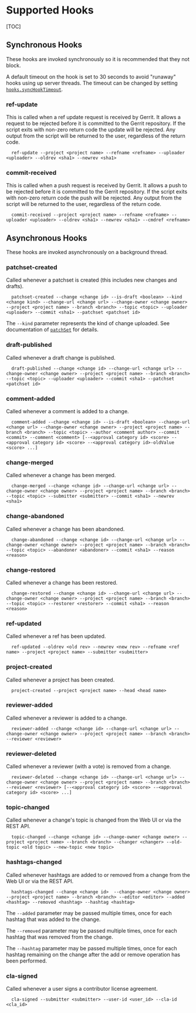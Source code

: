 # Supported Hooks

[TOC]

## Synchronous Hooks

These hooks are invoked synchronously so it is recommended that they not block.

A default timeout on the hook is set to 30 seconds to avoid "runaway" hooks using
up server threads.  The timeout can be changed by setting [`hooks.syncHookTimeout`][1].

### ref-update

This is called when a ref update request is received by Gerrit. It allows a
request to be rejected before it is committed to the Gerrit repository. If
the script exits with non-zero return code the update will be rejected. Any
output from the script will be returned to the user, regardless of the return
code.

```
  ref-update --project <project name> --refname <refname> --uploader <uploader> --oldrev <sha1> --newrev <sha1>
```

### commit-received

This is called when a push request is received by Gerrit. It allows a push to be
rejected before it is committed to the Gerrit repository. If the script exits
with non-zero return code the push will be rejected. Any output from the script
will be returned to the user, regardless of the return code.

```
  commit-received --project <project name> --refname <refname> --uploader <uploader> --oldrev <sha1> --newrev <sha1> --cmdref <refname>
```

## Asynchronous Hooks

These hooks are invoked asynchronously on a background thread.

### patchset-created

Called whenever a patchset is created (this includes new changes and drafts).

```
  patchset-created --change <change id> --is-draft <boolean> --kind <change kind> --change-url <change url> --change-owner <change owner> --project <project name> --branch <branch> --topic <topic> --uploader <uploader> --commit <sha1> --patchset <patchset id>
```

The `--kind` parameter represents the kind of change uploaded. See documentation
of [`patchSet`][2] for details.

### draft-published

Called whenever a draft change is published.

```
  draft-published --change <change id> --change-url <change url> --change-owner <change owner> --project <project name> --branch <branch> --topic <topic> --uploader <uploader> --commit <sha1> --patchset <patchset id>
```

### comment-added

Called whenever a comment is added to a change.

```
  comment-added --change <change id> --is-draft <boolean> --change-url <change url> --change-owner <change owner> --project <project name> --branch <branch> --topic <topic> --author <comment author> --commit <commit> --comment <comment> [--<approval category id> <score> --<approval category id> <score> --<approval category id>-oldValue <score> ...]
```

### change-merged

Called whenever a change has been merged.

```
  change-merged --change <change id> --change-url <change url> --change-owner <change owner> --project <project name> --branch <branch> --topic <topic> --submitter <submitter> --commit <sha1> --newrev <sha1>
```

### change-abandoned

Called whenever a change has been abandoned.

```
  change-abandoned --change <change id> --change-url <change url> --change-owner <change owner> --project <project name> --branch <branch> --topic <topic> --abandoner <abandoner> --commit <sha1> --reason <reason>
```

### change-restored

Called whenever a change has been restored.

```
  change-restored --change <change id> --change-url <change url> --change-owner <change owner> --project <project name> --branch <branch> --topic <topic> --restorer <restorer> --commit <sha1> --reason <reason>
```

### ref-updated

Called whenever a ref has been updated.

```
  ref-updated --oldrev <old rev> --newrev <new rev> --refname <ref name> --project <project name> --submitter <submitter>
```

### project-created

Called whenever a project has been created.

```
  project-created --project <project name> --head <head name>
```

### reviewer-added

Called whenever a reviewer is added to a change.

```
  reviewer-added --change <change id> --change-url <change url> --change-owner <change owner> --project <project name> --branch <branch> --reviewer <reviewer>
```

### reviewer-deleted

Called whenever a reviewer (with a vote) is removed from a change.

```
  reviewer-deleted --change <change id> --change-url <change url> --change-owner <change owner> --project <project name> --branch <branch> --reviewer <reviewer> [--<approval category id> <score> --<approval category id> <score> ...]
```

### topic-changed

Called whenever a change's topic is changed from the Web UI or via the REST API.

```
  topic-changed --change <change id> --change-owner <change owner> --project <project name> --branch <branch> --changer <changer> --old-topic <old topic> --new-topic <new topic>
```

### hashtags-changed

Called whenever hashtags are added to or removed from a change from the Web UI
or via the REST API.

```
  hashtags-changed --change <change id>  --change-owner <change owner> --project <project name> --branch <branch> --editor <editor> --added <hashtag> --removed <hashtag> --hashtag <hashtag>
```

The `--added` parameter may be passed multiple times, once for each
hashtag that was added to the change.

The `--removed` parameter may be passed multiple times, once for each
hashtag that was removed from the change.

The `--hashtag` parameter may be passed multiple times, once for each
hashtag remaining on the change after the add or remove operation has
been performed.

### cla-signed

Called whenever a user signs a contributor license agreement.

```
  cla-signed --submitter <submitter> --user-id <user_id> --cla-id <cla_id>
```

[1]: config.md#hooks.syncHookTimeout
[2]: ../../../Documentation/json.html#patchSet
